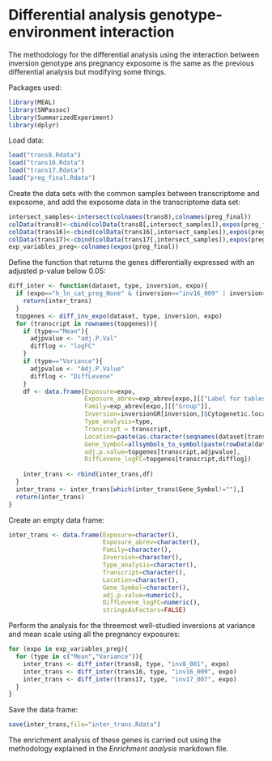 ﻿
# Differential analysis genotype-environment interaction

The methodology for the differential analysis using the interaction between inversion genotype ans pregnancy exposome is the same as the previous differential analysis but modifying some things.

Packages used:
```r
library(MEAL)
library(SNPassoc)
library(SummarizedExperiment)
library(dplyr)
```
Load data:
```r
load("trans8.Rdata")
load("trans16.Rdata")
load("trans17.Rdata")
load("preg_final.Rdata")
```

Create the data sets with the common samples between transcriptome and exposome, and add the exposome data in the transcriptome data set:
```r
intersect_samples<-intersect(colnames(trans8),colnames(preg_final))
colData(trans8)<-cbind(colData(trans8[,intersect_samples]),expos(preg_final[,intersect_samples]))
colData(trans16)<-cbind(colData(trans16[,intersect_samples]),expos(preg_final[,intersect_samples]))
colData(trans17)<-cbind(colData(trans17[,intersect_samples]),expos(preg_final[,intersect_samples]))
exp_variables_preg<-colnames(expos(preg_final))
```
Define the function that returns the genes differentially expressed with an adjusted p-value below 0.05:
```r
diff_inter <- function(dataset, type, inversion, expo){
  if (expo=="h_ln_cat_preg_None" & (inversion=="inv16_009" | inversion=="inv17_007")){
    return(inter_trans)
  }
  topgenes <- diff_inv_expo(dataset, type, inversion, expo)
  for (transcript in rownames(topgenes)){
    if (type=="Mean"){
      adjpvalue <- "adj.P.Val"
      difflog <- "logFC"
    }
    if (type=="Variance"){
      adjpvalue <- "Adj.P.Value"
      difflog <- "DiffLevene"
    }
    df <- data.frame(Exposure=expo,
                     Exposure_abrev=exp_abrev[expo,][["Label for tables"]],
                     Family=exp_abrev[expo,][["Group"]],
                     Inversion=inversionGR[inversion,]$Cytogenetic.location,
                     Type_analysis=type,
                     Transcript = transcript,
                     Location=paste(as.character(seqnames(dataset[transcript,])),":",as.character(start(dataset[transcript,])),"-",as.character(end(dataset[transcript,])),sep=""),
                     Gene_Symbol=allsymbols_to_symbol(paste(rowData(dataset)[transcript,"GeneSymbolDB"],rowData(dataset)[transcript,"GeneSymbolDB2"],sep =";")),
                     adj.p.value=topgenes[transcript,adjpvalue],
                     DiffLevene_logFC=topgenes[transcript,difflog])
                       
    inter_trans <- rbind(inter_trans,df)
  }
  inter_trans <- inter_trans[which(inter_trans$Gene_Symbol!=""),]
  return(inter_trans)
}
```
Create an empty data frame:
```r
inter_trans <- data.frame(Exposure=character(),
                          Exposure_abrev=character(),
                          Family=character(),
                          Inversion=character(),
                          Type_analysis=character(),
                          Transcript=character(),
                          Location=character(),
                          Gene_Symbol=character(),
                          adj.p.value=numeric(),
                          DiffLevene_logFC=numeric(),
                          stringsAsFactors=FALSE)
```
Perform the analysis for the threemost well-studied inversions at variance and mean scale using all the pregnancy exposures:

```r
for (expo in exp_variables_preg){
  for (type in c("Mean","Variance")){
    inter_trans <- diff_inter(trans8, type, "inv8_001", expo)
    inter_trans <- diff_inter(trans16, type, "inv16_009", expo)
    inter_trans <- diff_inter(trans17, type, "inv17_007", expo)
  }
}
```
Save the data frame:
```r
save(inter_trans,file="inter_trans.Rdata")
```
The enrichment analysis of these genes is carried out using the methodology explained in the *Enrichment analysis* markdown file.
